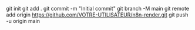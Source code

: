 git init
git add .
git commit -m "Initial commit"
git branch -M main
git remote add origin https://github.com/VOTRE-UTILISATEUR/n8n-render.git
git push -u origin main

